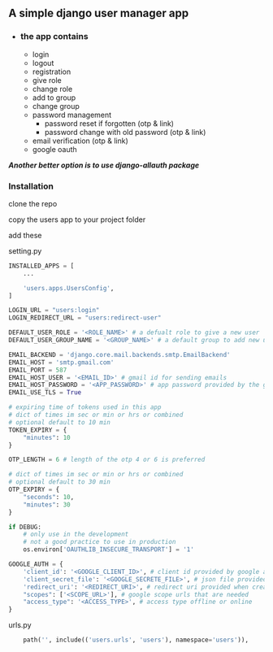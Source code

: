 ## A simple django user manager app 
- ### the app contains
  - login
  - logout
  - registration
  - give role
  - change role
  - add to group
  - change group
  - password management
    - password reset if forgotten (otp & link)
    - password change with old password (otp & link)
  - email verification (otp & link)
  - google oauth

*__Another better option is to use django-allauth package__*

### Installation

clone the repo

copy the users app to your project folder

add these

setting.py

```python
INSTALLED_APPS = [
    ...

    'users.apps.UsersConfig',
]
```

```python
LOGIN_URL = "users:login"
LOGIN_REDIRECT_URL = "users:redirect-user"
```

```python
DEFAULT_USER_ROLE = '<ROLE_NAME>' # a defualt role to give a new user
DEFAULT_USER_GROUP_NAME = '<GROUP_NAME>' # a default group to add new users to
```

```python
EMAIL_BACKEND = 'django.core.mail.backends.smtp.EmailBackend'
EMAIL_HOST = 'smtp.gmail.com'
EMAIL_PORT = 587
EMAIL_HOST_USER = '<EMAIL_ID>' # gmail id for sending emails
EMAIL_HOST_PASSWORD = '<APP_PASSWORD>' # app password provided by the google
EMAIL_USE_TLS = True
```

```python
# expiring time of tokens used in this app
# dict of times im sec or min or hrs or combined
# optional default to 10 min
TOKEN_EXPIRY = {
    "minutes": 10
}
```

```python
OTP_LENGTH = 6 # length of the otp 4 or 6 is preferred

# dict of times im sec or min or hrs or combined
# optional default to 30 min
OTP_EXPIRY = {
    "seconds": 10,
    "minutes": 30
}
```

```python
if DEBUG:
    # only use in the development
    # not a good practice to use in production
    os.environ['OAUTHLIB_INSECURE_TRANSPORT'] = '1'

GOOGLE_AUTH = {
    'client_id': '<GOOGLE_CLIENT_ID>', # client id provided by google api
    'client_secret_file': '<GOOGLE_SECRETE_FILE>', # json file provided py google api
    'redirect_uri': '<REDIRECT_URI>', # redirect uri provided when creating google api
    "scopes": ['<SCOPE_URL>'], # google scope urls that are needed
    "access_type": '<ACCESS_TYPE>', # access type offline or online
}
```

urls.py

```python
    path('', include(('users.urls', 'users'), namespace='users')),
```
